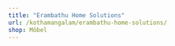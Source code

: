 ```yaml
---
title: "Erambathu Home Solutions"
url: /kothamangalam/erambathu-home-solutions/
shop: Möbel
---
```

